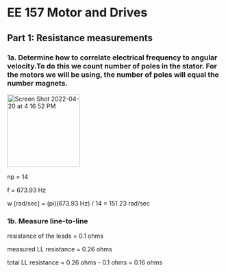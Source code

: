 # EE 157 Motor and Drives

## Part 1: Resistance measurements

### 1a. Determine how to correlate electrical frequency to angular velocity.To do this we count number of poles in the stator. For the motors we will be using, the number of poles will equal the number magnets.  

<img width="170" alt="Screen Shot 2022-04-20 at 4 16 52 PM" src="https://user-images.githubusercontent.com/71578472/164339934-72ad934d-b84c-4b9c-b290-884faa75513a.png">

np = 14

f = 673.93 Hz

w [rad/sec] = (pi)(673.93 Hz) / 14 = 151.23 rad/sec

### 1b. Measure line-to-line  

resistance of the leads = 0.1 ohms 


measured LL resistance = 0.26 ohms 


total LL resistance =  0.26 ohms  - 0.1 ohms  = 0.16 ohms






